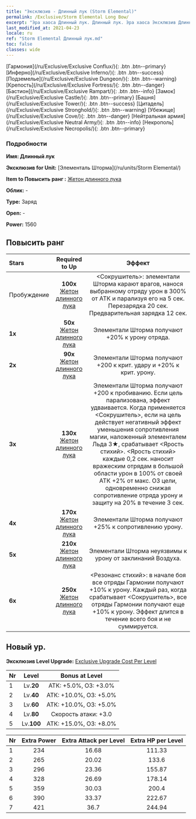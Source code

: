 ```yaml
---
title: "Эксклюзив - Длинный лук (Storm Elemental)"
permalink: /Exclusive/Storm Elemental Long Bow/
excerpt: "Эра хаоса Длинный лук. Длинный лук. Эра хаоса Эксклюзив Длинный лук. Элементаль Шторма Эксклюзив."
last_modified_at: 2021-04-23
locale: ru
ref: "Storm Elemental Длинный лук.md"
toc: false
classes: wide
---
```

 [Гармония](/ru/Exclusive/Exclusive Conflux/){: .btn .btn--primary} [Инферно](/ru/Exclusive/Exclusive Inferno/){: .btn .btn--success} [Подземелье](/ru/Exclusive/Exclusive Dungeon/){: .btn .btn--warning} [Крепость](/ru/Exclusive/Exclusive Fortress/){: .btn .btn--danger} [Бастион](/ru/Exclusive/Exclusive Rampart/){: .btn .btn--info} [Замок](/ru/Exclusive/Exclusive Castle/){: .btn .btn--primary} [Башня](/ru/Exclusive/Exclusive Tower/){: .btn .btn--success} [Цитадель](/ru/Exclusive/Exclusive Stronghold/){: .btn .btn--warning} [Убежище](/ru/Exclusive/Exclusive Cove/){: .btn .btn--danger} [Нейтральная армия](/ru/Exclusive/Exclusive Neutral Army/){: .btn .btn--info} [Некрополь](/ru/Exclusive/Exclusive Necropolis/){: .btn .btn--primary} 

### Подробности
 **Имя: Длинный лук** 

 **Эксклюзив for Unit:** [Элементаль Шторма](/ru/units/Storm Elemental/) 

 **Item to Повысить ранг :** [Жетон длинного лука](/ItemsRU/con_914/)

 **Облик:** -

 **Type:** Заряд

 **Open:** -

 **Power:** 1560

## Повысить ранг 

  |     Stars    |  Required to Up | Эффект |
  |:-------------|:---------------:|:---------------:|
  |  Пробуждение  | **100x** [Жетон длинного лука](/ItemsRU/con_914/) | <Сокрушитель>: элементали Шторма карают врагов, нанося выбранному отряду урон в 300% от АТК и парализуя его на 5 сек. Перезарядка 20 сек. Предварительная зарядка 12 сек. |
  | **1x** <i class="fas fa-star"/> | **50x** [Жетон длинного лука](/ItemsRU/con_914/) | Элементали Шторма получают +20% к урону отряда. |
  | **2x** <i class="fas fa-star"/> | **90x** [Жетон длинного лука](/ItemsRU/con_914/) | Элементали Шторма получают +200 к крит. удару и +20% к крит. урону. |
  | **3x** <i class="fas fa-star"/> | **130x** [Жетон длинного лука](/ItemsRU/con_914/) | Элементали Шторма получают +200 к пробиванию. Если цель парализована, эффект удваивается. Когда применяется <Сокрушитель>, если на цель действует негативный эффект уменьшения сопротивления магии, наложенный элементалем Льда 3★, срабатывает <Ярость стихий>. <Ярость стихий> каждые 0,2 сек. наносит вражеским отрядам в большой области урон в 100% от своей АТК +2% от макс. ОЗ цели, одновременно снижая сопротивление отряда урону и защиту на 20% в течение 3 сек. |
  | **4x** <i class="fas fa-star"/> | **170x** [Жетон длинного лука](/ItemsRU/con_914/) | Элементали Шторма получают +25% к сопротивлению урону. |
  | **5x** <i class="fas fa-star"/> | **210x** [Жетон длинного лука](/ItemsRU/con_914/) | Элементали Шторма неуязвимы к урону от заклинаний Воздуха. |
  | **6x** <i class="fas fa-star"/> | **250x** [Жетон длинного лука](/ItemsRU/con_914/) | <Резонанс стихий>: в начале боя все отряды Гармонии получают +10% к урону. Каждый раз, когда срабатывает <Сокрушитель>, все отряды Гармонии получают еще +10% к урону. Эффект длится в течение всего боя и не суммируется. |


## Новый ур.
 **Эксклюзив Level Upgrade:** [Exclusive Upgrade Cost Per Level](/Exclusive/ExclusiveUpgradeCostPerLevel/)

  |  Nr  |   Level  | Bonus at Level |
  |:-----|:--------:|:--------------:|
  | 1 | Lv.**20** | АТК: +5.0%, ОЗ: +3.0% |
  | 2 | Lv.**40** | АТК: +10.0%, ОЗ: +5.0% |
  | 3 | Lv.**60** | АТК: +10.0%, ОЗ: +5.0% |
  | 4 | Lv.**80** | Скорость атаки: +3.0 |
  | 5 | Lv.**100** | АТК: +15.0%, ОЗ: +8.0% |


  |  Nr  |  Extra Power | Extra Attack per Level | Extra HP per Level |
  |:-----|:--------:|:--------:|:--------:|
  | 1 | 234 | 16.68 | 111.33 |
  | 2 | 265 | 20.02 | 133.6 |
  | 3 | 296 | 23.36 | 155.87 |
  | 4 | 328 | 26.69 | 178.14 |
  | 5 | 359 | 30.03 | 200.4 |
  | 6 | 390 | 33.37 | 222.67 |
  | 7 | 421 | 36.7 | 244.94 |


